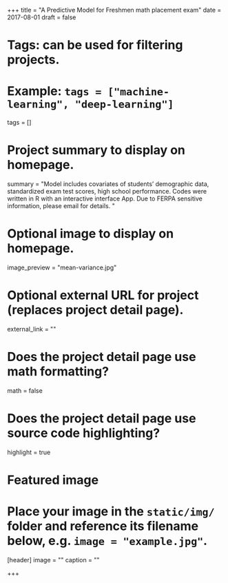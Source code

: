 +++
title = "A Predictive Model for Freshmen math placement exam"
date = 2017-08-01
draft = false

# Tags: can be used for filtering projects.
# Example: `tags = ["machine-learning", "deep-learning"]`
tags = []

# Project summary to display on homepage.
summary = "Model includes covariates of students’ demographic data, standardized exam test scores, high school performance. Codes were written in R with an interactive interface App. Due to FERPA sensitive information, please email for details. "

# Optional image to display on homepage.
image_preview = "mean-variance.jpg"

# Optional external URL for project (replaces project detail page).
external_link = ""

# Does the project detail page use math formatting?
math = false

# Does the project detail page use source code highlighting?
highlight = true

# Featured image
# Place your image in the `static/img/` folder and reference its filename below, e.g. `image = "example.jpg"`.
[header]
image = ""
caption = ""

+++
